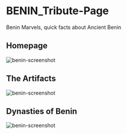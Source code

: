 # BENIN_Tribute-Page
Benin Marvels, quick facts about Ancient Benin

## Homepage
![benin-screenshot](https://user-images.githubusercontent.com/89559981/151665742-7dd9377e-2d5f-49f7-a982-f7436e54efb9.png)

## The Artifacts
![benin-screenshot](https://user-images.githubusercontent.com/89559981/155896127-206796f8-fe0c-4685-8e77-8d295057b354.png)

## Dynasties of Benin
![benin-screenshot](https://user-images.githubusercontent.com/89559981/155899719-7a57f24c-b911-423e-9af6-cb3dc8c555fa.png)

